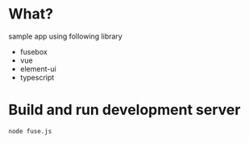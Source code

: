 # What?

sample app using following library
- fusebox
- vue
- element-ui
- typescript

# Build and run development server

```
node fuse.js
```
